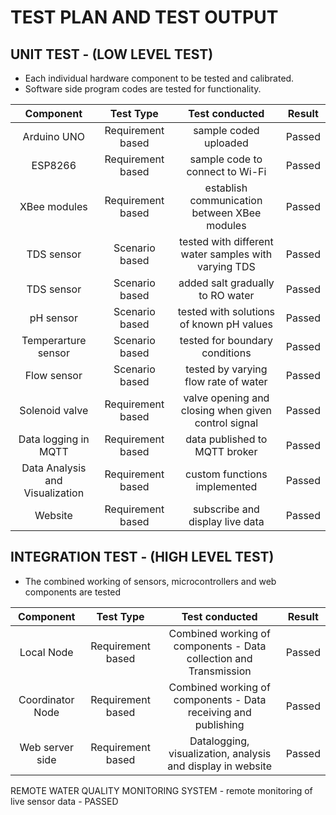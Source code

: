 # TEST PLAN AND TEST OUTPUT

## UNIT TEST - (LOW LEVEL TEST)

  * Each individual hardware component to be tested and calibrated. 
  * Software side program codes are tested for functionality.

|Component|Test Type|Test conducted|Result|
|:--:|:--:|:--:|:--:|
|Arduino UNO|Requirement based|sample coded uploaded|Passed|
|ESP8266|Requirement based|sample code to connect to Wi-Fi| Passed|
|XBee modules|Requirement based|establish communication between XBee modules|Passed|
|TDS sensor|Scenario based|tested with different water samples with varying TDS|Passed|
|TDS sensor|Scenario based|added salt gradually to RO water|Passed|
|pH sensor|Scenario based|tested with solutions of known pH values|Passed|
|Temperarture sensor|Scenario based|tested for boundary conditions|Passed|
|Flow sensor|Scenario based|tested by varying flow rate of water|Passed|
|Solenoid valve|Requirement based|valve opening and closing when given control signal|Passed|
|Data logging in MQTT|Requirement based|data published to MQTT broker|Passed|
|Data Analysis and Visualization|Requirement based|custom functions implemented|Passed|
|Website|Requirement based|subscribe and display live data|Passed|



## INTEGRATION TEST - (HIGH LEVEL TEST)

   * The combined working of sensors, microcontrollers and web components are tested

|Component|Test Type|Test conducted|Result|
|:--:|:--:|:--:|:--:|
|Local Node|Requirement based|Combined working of components - Data collection and Transmission|Passed|
|Coordinator Node|Requirement based|Combined working of components - Data receiving and publishing|Passed|
|Web server side|Requirement based|Datalogging, visualization, analysis and display in website|Passed|

REMOTE WATER QUALITY MONITORING SYSTEM - remote monitoring of live sensor data - PASSED
